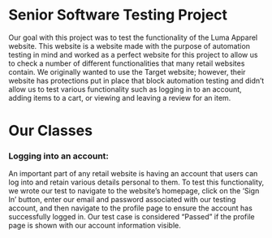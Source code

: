 # Senior Software Testing Project
Our goal with this project was to test the functionality of the Luma Apparel website. This website is a website made with the purpose of automation testing in mind and worked as a perfect website for this project to allow us to check a number of different functionalities that many retail websites contain.
We originally wanted to use the Target website; however, their website has protections put in place that block automation testing and didn’t allow us to test various functionality such as logging in to an account, adding items to a cart, or viewing and leaving a review for an item.

# Our Classes
### Logging into an account: ###
An important part of any retail website is having an account that users can log into and retain various details personal to them. To test this functionality, we wrote our test to navigate to the website’s homepage, click on the ‘Sign In’ button, enter our email and password associated with our testing account, and then navigate to the profile page to ensure the account has successfully logged in. Our test case is considered “Passed” if the profile page is shown with our account information visible.
